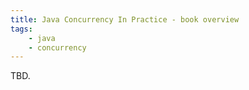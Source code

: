 ```yaml
---
title: Java Concurrency In Practice - book overview
tags:
    - java
    - concurrency
---
```


TBD.
